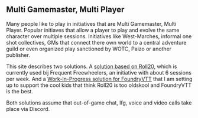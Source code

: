 ## Multi Gamemaster, Multi Player ##

Many people like to play in initiatives that are Multi Gamemaster, Multi Player. Popular initiaves that allow  a player to play and evolve the same character over multiple sessions. Initiatives like West-Marches, informal one shot collectives, GMs that connect there own world to a central adventure guild or even organized play sanctioned by WOTC, Paizo or another publisher.


This site describes two solutions. A [solution based on Roll20](roll20), which is currently used bij Frequent Freewheelers, an initiative with about 6 sessions per week. And a [Work-In-Progress solution for FoundryVTT](foundry) that I am setting up to support the cool kids that think Roll20 is too oldskool and FoundryVTT is the best.

Both solutions assume that out-of-game chat, lfg, voice and video calls take place via Discord.
